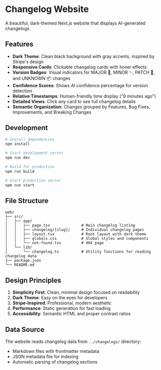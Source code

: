 # Changelog Website

A beautiful, dark-themed Next.js website that displays AI-generated changelogs.

## Features

- **Dark Theme**: Clean black background with gray accents, inspired by Stripe's design
- **Responsive Cards**: Clickable changelog cards with hover effects
- **Version Badges**: Visual indicators for MAJOR 🚨, MINOR ✨, PATCH 🔧, and UNKNOWN 📦 changes
- **Confidence Scores**: Shows AI confidence percentage for version detection
- **Relative Timestamps**: Human-friendly time display ("9 minutes ago")
- **Detailed Views**: Click any card to see full changelog details
- **Semantic Organization**: Changes grouped by Features, Bug Fixes, Improvements, and Breaking Changes

## Development

```bash
# Install dependencies
npm install

# Start development server
npm run dev

# Build for production
npm run build

# Start production server
npm run start
```

## File Structure

```
web/
├── src/
│   ├── app/
│   │   ├── page.tsx              # Main changelog listing
│   │   ├── changelog/[slug]/     # Individual changelog pages
│   │   ├── layout.tsx            # Root layout with dark theme
│   │   ├── globals.css           # Global styles and components
│   │   └── not-found.tsx         # 404 page
│   └── lib/
│       └── changelog.ts          # Utility functions for reading changelog data
├── package.json
└── README.md
```

## Design Principles

1. **Simplicity First**: Clean, minimal design focused on readability
2. **Dark Theme**: Easy on the eyes for developers
3. **Stripe-Inspired**: Professional, modern aesthetic
4. **Performance**: Static generation for fast loading
5. **Accessibility**: Semantic HTML and proper contrast ratios

## Data Source

The website reads changelog data from `../changelogs/` directory:
- Markdown files with frontmatter metadata
- JSON metadata file for indexing
- Automatic parsing of changelog sections
